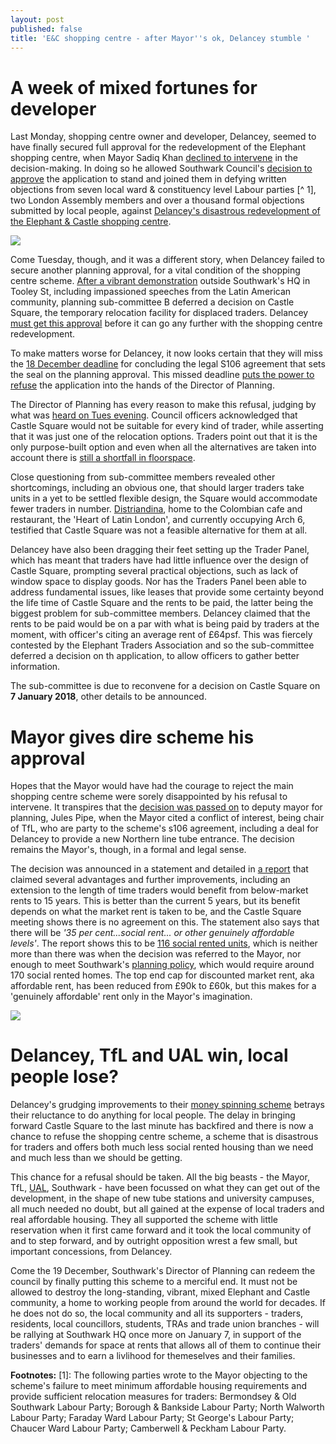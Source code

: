 ```yaml
---
layout: post
published: false
title: 'E&C shopping centre - after Mayor''s ok, Delancey stumble '
---
```

# A week of mixed fortunes for developer

Last Monday, shopping centre owner and developer, Delancey, seemed to have finally secured full approval for the redevelopment of the Elephant shopping centre, when Mayor Sadiq Khan [declined to intervene](https://www.docdroid.net/njfeOJz/3654.pdf#page=23) in the decision-making.  In doing so he allowed  Southwark Council's [decision to approve](http://35percent.org/shopping-centre/) the application to stand and joined them in defying written objections from seven local ward & constituency level Labour parties [^ 1], two London Assembly members and over a thousand formal objections submitted by local people, against [Delancey's disastrous redevelopment of the Elephant & Castle shopping centre](http://35percent.org/shopping-centre).

![](http://35percent.org/img/traderscompsk.jpeg)

Come Tuesday, though, and it was a different story, when Delancey failed to secure another planning approval, for a vital condition of the shopping centre scheme.  [After a vibrant demonstration](https://twitter.com/uptheelephant_?lang=en&lang=en) outside Southwark's HQ in Tooley St, including impassioned speeches from the Latin American community, planning sub-committee B deferred a decision on Castle Square, the temporary relocation facility for displaced traders.  Delancey [must get this approval](http://moderngov.southwark.gov.uk/mgAi.aspx?ID=49413) before it can go any further with the shopping centre redevelopment.

To make matters worse for Delancey, it now looks certain that they will miss the [18 December deadline](http://moderngov.southwark.gov.uk/mgAi.aspx?ID=49413) for concluding the legal S106 agreement that sets the seal on the planning approval. This missed deadline [puts the power to refuse](http://moderngov.southwark.gov.uk/mgAi.aspx?ID=49413) the application into the hands of the Director of Planning.

The Director of Planning has every reason to make this refusal, judging by what was [heard on Tues evening](https://www.pscp.tv/w/1nAJEywMqObJL).  Council officers acknowledged that Castle Square would not be suitable for every kind of trader, while asserting that it was just one of the relocation options. Traders point out that it is the only purpose-built option and even when all the alternatives are taken into account there is [still a shortfall in floorspace](https://www.docdroid.net/cJY7s28/latin-obj.pdf).

Close questioning from sub-committee members revealed other shortcomings, including an obvious one, that should larger traders take units in a yet to be settled flexible design, the Square would accommodate fewer traders in number.  [Distriandina](https://www.thecolombian.co.uk/), home to the Colombian cafe and restaurant, the 'Heart of Latin London', and currently occupying Arch 6, testified that Castle Square was not a feasible alternative for them at all. 

Delancey have also been dragging their feet setting up the Trader Panel, which has meant that traders have had little influence over the design of Castle Square, prompting several practical objections, such as lack of window space to display goods.  Nor has the Traders Panel been able to address fundamental issues, like leases that provide some certainty beyond the life time of Castle Square and the rents to be paid, the latter being the biggest problem for sub-committee members.  Delancey claimed that the rents to be paid would be on a par with what is being paid by traders at the moment, with officer's citing an average rent of £64psf.  This was fiercely contested by the Elephant Traders Association and so the sub-committee deferred a decision on th application, to allow officers to gather better information.

The sub-committee is due to reconvene for a decision on Castle Square on **7 January 2018**, other details to be announced.

# Mayor gives dire scheme his approval

Hopes that the Mayor would have had the courage to reject the main shopping centre scheme were sorely disappointed by his refusal to intervene.  It transpires that the [decision was passed on](http://www.london-se1.co.uk/news/view/9772) to deputy mayor for planning, Jules Pipe, when the Mayor cited a conflict of interest, being chair of TfL, who are party to the scheme's s106 agreement, including a deal for Delancey to provide a new Northern line tube entrance.  The decision remains the Mayor's, though, in a formal and legal sense.

The decision was announced in a statement and detailed in [a report](https://www.docdroid.net/njfeOJz/3654.pdf#page=22) that claimed several advantages and further improvements, including an extension to the length of time traders would benefit from below-market rents to 15 years.  This is better than the current 5 years, but its benefit depends on what the market rent is taken to be, and the Castle Square meeting shows there is no agreement on this.  The statement also says that there will be _'35 per cent...social rent... or other genuinely affordable levels'_.  The report shows this to be [116 social rented units](https://www.docdroid.net/S6CBtQA/stage2-excerpt.pdf), which is neither more than there was when the decision was referred to the Mayor, nor enough to meet Southwark's [planning policy](https://www.southwark.gov.uk/planning-and-building-control/planning-policy-and-transport-policy/supplementary-planning-documents-spd/spd-by-area?chapter=6), which would require around 170 social rented homes.  The top end cap for discounted market rent, aka affordable rent, has been reduced from £90k to £60k, but this makes for a 'genuinely affordable' rent only in the Mayor's imagination.

![](http://35percent.org/img/glastatement.jpg)


# Delancey, TfL and UAL win, local people lose?

Delancey's grudging improvements to their [money spinning scheme](http://35percent.org/shopping-centre/) betrays their reluctance to do anything for local people.  The delay in bringing forward Castle Square to the last minute has backfired and there is now a chance to refuse the shopping centre scheme, a scheme that is disastrous for traders and offers both much less social rented housing than we need and much less than we should be getting.

This chance for a refusal should be taken. All the big beasts - the Mayor, TfL, [UAL](https://www.arts.ac.uk/colleges/london-college-of-communication/about-lcc/lcc-new-building), Southwark -  have been focussed on what they can get out of the development, in the shape of new tube stations and university campuses, all much needed no doubt, but all gained at the expense of local traders and real affordable housing.  They all supported the scheme with little reservation when it first came forward and it took the local community of  and to step forward, and by outright opposition wrest a few small, but important concessions, from Delancey. 

Come the 19 December, Southwark's Director of Planning can redeem the council by finally putting this scheme to a merciful end.  It must not be allowed to destroy the long-standing, vibrant, mixed Elephant and Castle community, a home to working people from around the world for decades.  If he does not do so, the local community and all its supporters - traders, residents, local councillors, students, TRAs  and trade union branches - will be rallying at Southwark HQ once more on January 7, in support of the traders' demands for space at rents that allows all of them to continue their businesses and to earn a livlihood for themeselves and their families.


__Footnotes:__
[1]: The following parties wrote to the Mayor objecting to the scheme's failure to meet minimum affordable housing requirements and provide sufficient relocation measures for traders: Bermondsey & Old Southwark Labour Party; Borough & Bankside Labour Party; North Walworth Labour Party; Faraday Ward Labour Party; St George's Labour Party; Chaucer Ward Labour Party; Camberwell & Peckham Labour Party.

